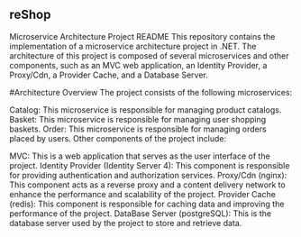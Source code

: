 ## reShop
Microservice Architecture Project README
This repository contains the implementation of a microservice architecture project in .NET. The architecture of this project is composed of several microservices and other components, such as an MVC web application, an Identity Provider, a Proxy/Cdn, a Provider Cache, and a Database Server.

#Architecture Overview
The project consists of the following microservices:

Catalog: This microservice is responsible for managing product catalogs.
Basket: This microservice is responsible for managing user shopping baskets.
Order: This microservice is responsible for managing orders placed by users.
Other components of the project include:

MVC: This is a web application that serves as the user interface of the project.
Identity Provider (Identity Server 4): This component is responsible for providing authentication and authorization services.
Proxy/Cdn (nginx): This component acts as a reverse proxy and a content delivery network to enhance the performance and scalability of the project.
Provider Cache (redis): This component is responsible for caching data and improving the performance of the project.
DataBase Server (postgreSQL): This is the database server used by the project to store and retrieve data.

